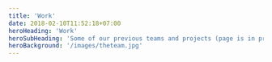 ```yaml
---
title: 'Work'
date: 2018-02-10T11:52:18+07:00
heroHeading: 'Work'
heroSubHeading: 'Some of our previous teams and projects (page is in progress)'
heroBackground: '/images/theteam.jpg'
---
```


